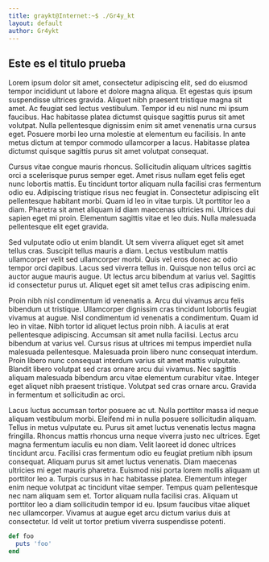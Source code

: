 ```yaml
---
title: graykt@Internet:~$ ./Gr4y_kt
layout: default
author: Gr4ykt
---
```

## Este es el titulo prueba
Lorem ipsum dolor sit amet, consectetur adipiscing elit, sed do eiusmod tempor incididunt ut labore et dolore magna aliqua. Et egestas quis ipsum suspendisse ultrices gravida. Aliquet nibh praesent tristique magna sit amet. Ac feugiat sed lectus vestibulum. Tempor id eu nisl nunc mi ipsum faucibus. Hac habitasse platea dictumst quisque sagittis purus sit amet volutpat. Nulla pellentesque dignissim enim sit amet venenatis urna cursus eget. Posuere morbi leo urna molestie at elementum eu facilisis. In ante metus dictum at tempor commodo ullamcorper a lacus. Habitasse platea dictumst quisque sagittis purus sit amet volutpat consequat.

Cursus vitae congue mauris rhoncus. Sollicitudin aliquam ultrices sagittis orci a scelerisque purus semper eget. Amet risus nullam eget felis eget nunc lobortis mattis. Eu tincidunt tortor aliquam nulla facilisi cras fermentum odio eu. Adipiscing tristique risus nec feugiat in. Consectetur adipiscing elit pellentesque habitant morbi. Quam id leo in vitae turpis. Ut porttitor leo a diam. Pharetra sit amet aliquam id diam maecenas ultricies mi. Ultrices dui sapien eget mi proin. Elementum sagittis vitae et leo duis. Nulla malesuada pellentesque elit eget gravida.

Sed vulputate odio ut enim blandit. Ut sem viverra aliquet eget sit amet tellus cras. Suscipit tellus mauris a diam. Lectus vestibulum mattis ullamcorper velit sed ullamcorper morbi. Quis vel eros donec ac odio tempor orci dapibus. Lacus sed viverra tellus in. Quisque non tellus orci ac auctor augue mauris augue. Ut lectus arcu bibendum at varius vel. Sagittis id consectetur purus ut. Aliquet eget sit amet tellus cras adipiscing enim.

Proin nibh nisl condimentum id venenatis a. Arcu dui vivamus arcu felis bibendum ut tristique. Ullamcorper dignissim cras tincidunt lobortis feugiat vivamus at augue. Nisl condimentum id venenatis a condimentum. Quam id leo in vitae. Nibh tortor id aliquet lectus proin nibh. A iaculis at erat pellentesque adipiscing. Accumsan sit amet nulla facilisi. Lectus arcu bibendum at varius vel. Cursus risus at ultrices mi tempus imperdiet nulla malesuada pellentesque. Malesuada proin libero nunc consequat interdum. Proin libero nunc consequat interdum varius sit amet mattis vulputate. Blandit libero volutpat sed cras ornare arcu dui vivamus. Nec sagittis aliquam malesuada bibendum arcu vitae elementum curabitur vitae. Integer eget aliquet nibh praesent tristique. Volutpat sed cras ornare arcu. Gravida in fermentum et sollicitudin ac orci.

Lacus luctus accumsan tortor posuere ac ut. Nulla porttitor massa id neque aliquam vestibulum morbi. Eleifend mi in nulla posuere sollicitudin aliquam. Tellus in metus vulputate eu. Purus sit amet luctus venenatis lectus magna fringilla. Rhoncus mattis rhoncus urna neque viverra justo nec ultrices. Eget magna fermentum iaculis eu non diam. Velit laoreet id donec ultrices tincidunt arcu. Facilisi cras fermentum odio eu feugiat pretium nibh ipsum consequat. Aliquam purus sit amet luctus venenatis. Diam maecenas ultricies mi eget mauris pharetra. Euismod nisi porta lorem mollis aliquam ut porttitor leo a. Turpis cursus in hac habitasse platea. Elementum integer enim neque volutpat ac tincidunt vitae semper. Tempus quam pellentesque nec nam aliquam sem et. Tortor aliquam nulla facilisi cras. Aliquam ut porttitor leo a diam sollicitudin tempor id eu. Ipsum faucibus vitae aliquet nec ullamcorper. Vivamus at augue eget arcu dictum varius duis at consectetur. Id velit ut tortor pretium viverra suspendisse potenti.

```ruby
def foo
  puts 'foo'
end
```
